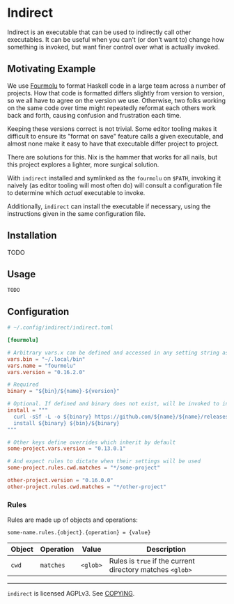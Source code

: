 # Indirect

Indirect is an executable that can be used to indirectly call other executables.
It can be useful when you can't (or don't want to) change how something is
invoked, but want finer control over what is actually invoked.

## Motivating Example

We use [Fourmolu][] to format Haskell code in a large team across a number of
projects. How that code is formatted differs slightly from version to version,
so we all have to agree on the version we use. Otherwise, two folks working on
the same code over time might repeatedly reformat each others work back and
forth, causing confusion and frustration each time.

[fourmolu]: #todo

Keeping these versions correct is not trivial. Some editor tooling makes it
difficult to ensure its "format on save" feature calls a given executable, and
almost none make it easy to have that executable differ project to project.

There are solutions for this. Nix is the hammer that works for all nails, but
this project explores a lighter, more surgical solution.

With `indirect` installed and symlinked as the `fourmolu` on `$PATH`, invoking
it naively (as editor tooling will most often do) will consult a configuration
file to determine which _actual_ executable to invoke.

Additionally, `indirect` can install the executable if necessary, using the
instructions given in the same configuration file.

## Installation

TODO

## Usage

```console
TODO
```

## Configuration

```toml
# ~/.config/indirect/indirect.toml

[fourmolu]

# Arbitrary vars.x can be defined and accessed in any setting string as ${x}
vars.bin = "~/.local/bin"
vars.name = "fourmolu"
vars.version = "0.16.2.0"

# Required
binary = "${bin}/${name}-${version}"

# Optional. If defined and binary does not exist, will be invoked to install it
install = """
  curl -sSf -L -o ${binary} https://github.com/${name}/${name}/releases/download/v${version}/fourmolu-${version}-linux-x86_64
  install ${binary} ${bin}/${binary}
"""

# Other keys define overrides which inherit by default
some-project.vars.version = "0.13.0.1"

# And expect rules to dictate when their settings will be used
some-project.rules.cwd.matches = "*/some-project"

other-project.version = "0.16.0.0"
other-project.rules.cwd.matches = "*/other-project"
```

### Rules

Rules are made up of objects and operations:

```
some-name.rules.{object}.{operation} = {value}
```

| Object | Operation | Value    | Description |
| ---    | ---       | ---      | ---         |
| `cwd`  | `matches` | `<glob>` | Rules is `true` if the current directory matches `<glob>` |

---

`indirect` is licensed AGPLv3. See [COPYING](./COPYING).
